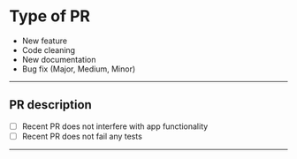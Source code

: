 # Type of PR

* New feature
* Code cleaning
* New documentation
* Bug fix (Major, Medium, Minor)

------------------------------------------------------------

## PR description

- [ ] Recent PR does not interfere with app functionality
- [ ] Recent PR does not fail any tests

------------------------------------------------------------

<!---
Example: 
Fix|Update for Ecomm/PR-Number/name_of_fix
--->